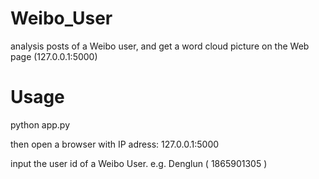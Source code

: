 # Weibo_User
analysis posts of a Weibo user, and get a word cloud picture on the Web page (127.0.0.1:5000)

# Usage
python app.py

then open a browser with IP adress: 127.0.0.1:5000

input the user id of a Weibo User. 
    e.g.  Denglun ( 1865901305 )

    

